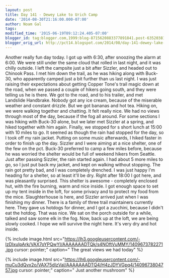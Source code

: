 ```yaml
---
layout: post
title: Day 141 - Dewey Lake to Urich Camp
date: '2014-08-30T21:16:00.000-07:00'
author: Noam Gal
tags:
modified_time: '2015-06-19T09:12:24.405-07:00'
blogger_id: tag:blogger.com,1999:blog-8715620883377891841.post-6352038166180633190
blogger_orig_url: http://pct14.blogspot.com/2014/08/day-141-dewey-lake-to-urich-camp.html
---
```


 Another really fun day today.
 I got up with 6:30, after snoozing the alarm at 6:00. We were still under the
 same cloud that rolled in last night, and it was chilly outside.
 I left the campsite just a bit after Sizzler,
 and headed out to Chinook Pass. I met him down the trail, as he was hiking along with Buck-30, who apparently camped
 just a bit further than us last night. I was just raising their expectations about getting Copper Tone's trail magic
 down at the road, when we passed a couple of hikers going south, and they were telling us he is there.
 We got
 to the road, and to his trailer, and met Landslide  Handbrake. Nobody got any ice cream, because of the
 miserable weather and constant drizzle. But we got bananas and hot tea.
 Hiking on, we were walking together and
 chatting. It felt really nice. We had no views through most of the day, because if the fog all around. For some
 sections I was hiking with Buck-30 alone, but we later met Sizzler at a spring, and hiked together with him
 again.
 Finally, we stopped for s short lunch at 15:00 with 10 miles to go. It seemed as though the rain had
 stopped for the day, so I took off my rain jacket. Putting on some music afterwards, I hiked faster in order to
 finish up the day.
 Sizzler and I were aiming at a nice shelter, one of the few on the pct. Buck-30 preferred to
 camp a few miles before, because he was worried the shelter would be full of weekend hikers from Seattle.
 Just
 after passing Sizzler, the rain started again. I had about 5 more miles to go, so I just put back my jacket, and
 kept on walking without stopping. The rain got pretty bad, and I was completely drenched. I was just happy I'm
 heading for a shelter, so at least it'll be dry.
 Right after 18:00 I got here, and was pleasantly surprised.
 This shelter is awesome - completely enclosed hut, with the fire burning, warm and nice inside. I got enough space
 to set up my tent inside in the loft, for some privacy and to protect my food from the mice. Slaughterhouse is here,
 and Sizzler arrived just when I was finishing my dinner.
 There is a family of three trail maintainers currently
 here. They gave us hotdogs for dinner, and I got a zucchini, because I didn't eat the hotdog. That was nice.
 We
 sat on the porch outside for a while, talked and saw some elk in the fog. Now, back up at the loft, we are being
 slowly cooked. I hope we will survive the night here. It's very dry and hot inside.


{% include image.html src="https://lh3.googleusercontent.com/-IzDlxuIpArk/VAX7oYPQwYI/AAAAAAADTQk/s4NOftVuMMY/1409673782271.jpg cursor: pointer;" caption=" The great views we had today" %}


{% include image.html src="https://lh6.googleusercontent.com/-muCu3dQvx2o/VAX75dIzVaI/AAAAAAADTQ4/H4zJDYVGpq4/1409673804757.jpg cursor: pointer;" caption=" Just another mushroom" %}

